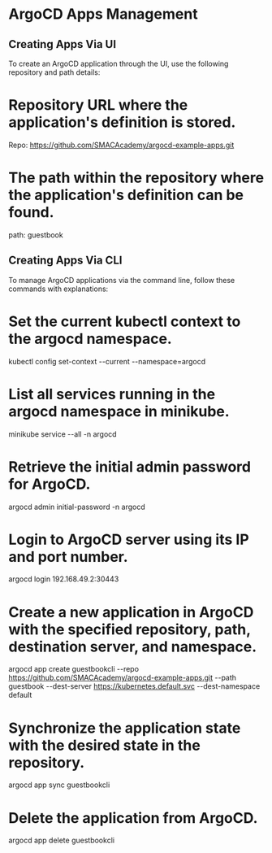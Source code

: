 # ArgoCD Apps Management

## Creating Apps Via UI

To create an ArgoCD application through the UI, use the following repository and path details:


# Repository URL where the application's definition is stored.
Repo: https://github.com/SMACAcademy/argocd-example-apps.git

# The path within the repository where the application's definition can be found.
path: guestbook


## Creating Apps Via CLI

To manage ArgoCD applications via the command line, follow these commands with explanations:


# Set the current kubectl context to the argocd namespace.
kubectl config set-context --current --namespace=argocd

# List all services running in the argocd namespace in minikube.
minikube service --all -n argocd

# Retrieve the initial admin password for ArgoCD.
argocd admin initial-password -n argocd

# Login to ArgoCD server using its IP and port number.
argocd login 192.168.49.2:30443

# Create a new application in ArgoCD with the specified repository, path, destination server, and namespace.
argocd app create guestbookcli --repo https://github.com/SMACAcademy/argocd-example-apps.git --path guestbook --dest-server https://kubernetes.default.svc --dest-namespace default

# Synchronize the application state with the desired state in the repository.
argocd app sync guestbookcli

# Delete the application from ArgoCD.
argocd app delete guestbookcli

